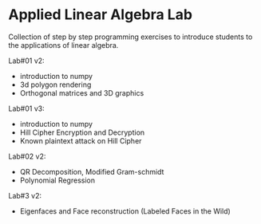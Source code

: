 # Applied Linear Algebra Lab
Collection of step by step programming exercises to introduce students to the applications of linear algebra.


Lab#01 v2: 
- introduction to numpy
- 3d polygon rendering
- Orthogonal matrices and 3D graphics

Lab#01 v3: 
- introduction to numpy
- Hill Cipher Encryption and Decryption
- Known plaintext attack on Hill Cipher

Lab#02 v2: 
- QR Decomposition, Modified Gram-schmidt
- Polynomial Regression

Lab#3 v2: 
- Eigenfaces and Face reconstruction (Labeled Faces in the Wild)
